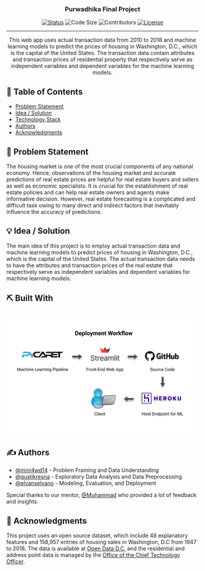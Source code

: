 <h3 align="center">Purwadhika Final Project</h3>

<div align="center">

  [![Status](https://img.shields.io/badge/status-active-success.svg)]() 
  ![Code Size](https://img.shields.io/github/languages/code-size/elvanselvano/purwadhika-final-project)
  ![Contributors](https://img.shields.io/github/contributors/elvanselvano/purwadhika-final-project)
  [![License](https://img.shields.io/badge/license-MIT-blue.svg)](LICENSE.md)

</div>

---

<p align="center"> This web app uses actual transaction data from 2010 to 2018 and machine learning models to predict the prices of housing in Washington, D.C., which is the capital of the United States. The transaction data contain attributes and transaction prices of residential property that respectively serve as independent variables and dependent variables for the machine learning models.
    <br> 
</p>

## 📝 Table of Contents
- [Problem Statement](#problem_statement)
- [Idea / Solution](#idea)
- [Technology Stack](#tech_stack)
- [Authors](#authors)
- [Acknowledgments](#acknowledgments)

## 🧐 Problem Statement <a name = "problem_statement"></a>
The housing market is one of the most crucial components of any national economy. Hence, observations of the housing market and accurate predictions of real estate prices are helpful for real estate buyers and sellers as well as economic specialists. It is crucial for the establishment of real estate policies and can help real estate owners and agents make informative decision. However, real estate forecasting is a complicated and difficult task owing to many direct and indirect factors that inevitably influence the accuracy of predictions.
## 💡 Idea / Solution <a name = "idea"></a>
The main idea of this project is to employ actual transaction data and machine learning models to predict prices of housing in Washington, D.C., which is the capital of the United States. The actual transaction data needs to have the attributes and transaction prices of the real estate that respectively serve as independent variables and dependent variables for machine learning models.

## ⛏️ Built With <a name = "tech_stack"></a>
![Deployment](https://github.com/elvanselvano/purwadhika-final-project/blob/main/assets/deployment.png)

## ✍️ Authors <a name = "authors"></a>

- [@mini4wd14](https://github.com/mini4wd14) - Problem Framing and Data Understanding
- [@gustikresna](https://github.com/gustikresna) - Exploratory Data Analysis and Data Preprocessing
- [@elvanselvano](https://github.com/kylelobo) - Modeling, Evaluation, and Deployment

Special thanks to our mentor, [@Muhammad](https://github.com/M46F) who provided a lot of feedback and insights.

## 🎉 Acknowledgments <a name = "acknowledgments"></a>

This project uses an open source dataset, which include 48 explanatory features and 158,957 entries of housing sales in Washington, D.C from 1947 to  2018. The data is available at [Open Data D.C.](https://opendata.dc.gov/) and the residential and address point data is managed by the [Office of the Chief Technology Officer](https://octo.dc.gov/).